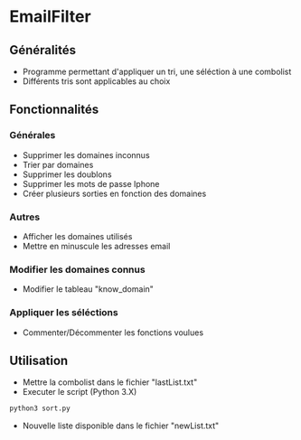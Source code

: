 # EmailFilter

## Généralités
- Programme permettant d'appliquer un tri, une séléction à une combolist
- Différents tris sont applicables au choix

## Fonctionnalités
### Générales
- Supprimer les domaines inconnus 
- Trier par domaines
- Supprimer les doublons
- Supprimer les mots de passe Iphone
- Créer plusieurs sorties en fonction des domaines

### Autres
- Afficher les domaines utilisés
- Mettre en minuscule les adresses email

### Modifier les domaines connus
- Modifier le tableau "know_domain"

### Appliquer les séléctions
- Commenter/Décommenter les fonctions voulues

## Utilisation
- Mettre la combolist dans le fichier "lastList.txt"
- Executer le script (Python 3.X)
```sh
python3 sort.py
```
- Nouvelle liste disponible dans le fichier "newList.txt"
